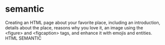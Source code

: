 # semantic
Creating an HTML page about your favorite place, including an introduction, details about the place, reasons why you love it, an image using the &lt;figure> and &lt;figcaption> tags, and enhance it with emojis and entities. HTML SEMANTIC
